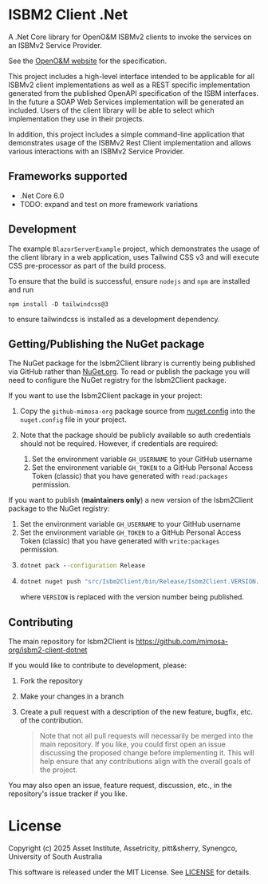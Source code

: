 # ISBM2 Client .Net

A .Net Core library for OpenO&M ISBMv2 clients to invoke the services on an
ISBMv2 Service Provider.

See the [OpenO&M website](https://openoandm.org/isbm/) for the specification.

This project includes a high-level interface intended to be applicable for all
ISBMv2 client implementations as well as a REST specific implementation generated
from the published OpenAPI specification of the ISBM interfaces.
In the future a SOAP Web Services implementation will be generated an included.
Users of the client library will be able to select which implementation they
use in their projects.

In addition, this project includes a simple command-line application that
demonstrates usage of the ISBMv2 Rest Client implementation and allows various
interactions with an ISBMv2 Service Provider.

## Frameworks supported

 - .Net Core 6.0
 - TODO: expand and test on more framework variations

## Development

The example `BlazorServerExample` project, which demonstrates the usage of the client
library in a web application, uses Tailwind CSS v3 and will execute CSS pre-processor
as part of the build process.

To ensure that the build is successful, ensure `nodejs` and `npm` are installed and run

```
npm install -D tailwindcss@3
```

to ensure tailwindcss is installed as a development dependency.

## Getting/Publishing the NuGet package

The NuGet package for the Isbm2Client library is currently being published via GitHub
rather than [NuGet.org](https://www.nuget.org). To read or publish the package you
will need to configure the NuGet registry for the Isbm2Client package.

If you want to use the Isbm2Client package in your project:

1. Copy the `github-mimosa-org` package source from [nuget.config](./nuget.config)
   into the `nuget.config` file in your project.

2. Note that the package should be publicly available so auth credentials should
   not be required. However, if credentials are required:
    1. Set the environment variable `GH_USERNAME` to your GitHub username
    2. Set the environment variable `GH_TOKEN` to a GitHub Personal Access Token (classic)
       that you have generated with `read:packages` permission.


If you want to publish (**maintainers only**) a new version of the Isbm2Client
package to the NuGet registry:

1. Set the environment variable `GH_USERNAME` to your GitHub username
2. Set the environment variable `GH_TOKEN` to a GitHub Personal Access Token (classic)
   that you have generated with `write:packages` permission.
3. ```bat
   dotnet pack --configuration Release
   ```
4. ```bat
   dotnet nuget push "src/Isbm2Client/bin/Release/Isbm2Client.VERSION.nupkg" --api-key %GH_TOKEN% --source "github-mimosa-org"
   ```
   where `VERSION` is replaced with the version number being published.

## Contributing

The main repository for Isbm2Client is https://github.com/mimosa-org/isbm2-client-dotnet

If you would like to contribute to development, please:
1. Fork the repository
2. Make your changes in a branch
3. Create a pull request with a description of the new feature, bugfix, etc.
   of the contribution.

   > Note that not all pull requests will necessarily be merged into the main
   > repository. If you like, you could first open an issue discussing the
   > proposed change before implementing it. This will help ensure that any
   > contributions align with the overall goals of the project.

You may also open an issue, feature request, discussion, etc., in the repository's
issue tracker if you like.

# License

Copyright (c) 2025 Asset Institute, Assetricity, pitt&sherry, Synengco, University of South Australia

This software is released under the MIT License. See [LICENSE](./LICENSE.txt) for details.
